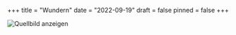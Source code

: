 +++
title = "Wundern"
date = "2022-09-19"
draft = false
pinned = false
+++
<!--StartFragment-->

![Quellbild anzeigen](https://th.bing.com/th/id/OIP.w8SPQU-_ETAkb068X60yxgHaDt?pid=ImgDet&rs=1)

<!--EndFragment-->